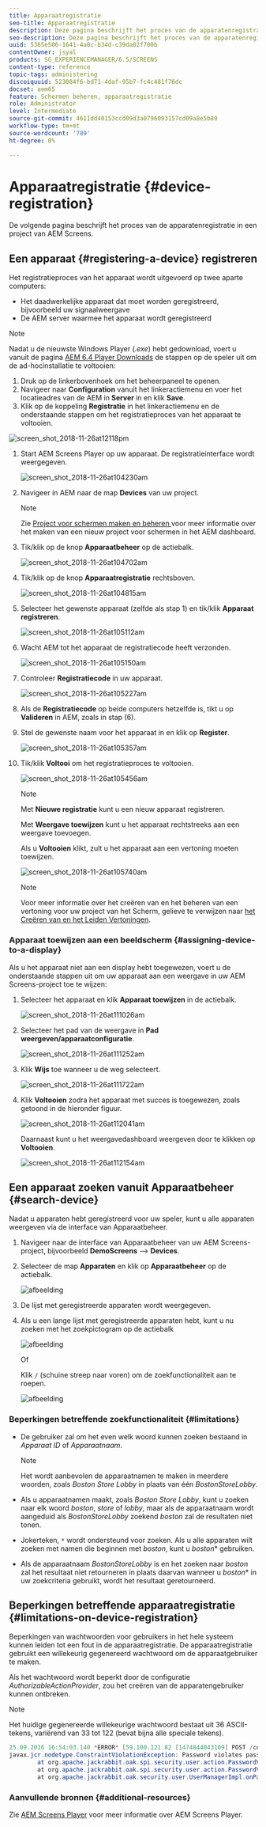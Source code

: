 ```yaml
---
title: Apparaatregistratie
seo-title: Apparaatregistratie
description: Deze pagina beschrijft het proces van de apparatenregistratie in een project van AEM Screens.
seo-description: Deze pagina beschrijft het proces van de apparatenregistratie in een project van AEM Screens.
uuid: 5365e506-1641-4a0c-b34d-c39da02f700b
contentOwner: jsyal
products: SG_EXPERIENCEMANAGER/6.5/SCREENS
content-type: reference
topic-tags: administering
discoiquuid: 523084f6-bd71-4daf-95b7-fc4c481f76dc
docset: aem65
feature: Schermen beheren, apparaatregistratie
role: Administrator
level: Intermediate
source-git-commit: 4611dd40153ccd09d3a0796093157cd09a8e5b80
workflow-type: tm+mt
source-wordcount: '789'
ht-degree: 0%

---
```



# Apparaatregistratie {#device-registration}

De volgende pagina beschrijft het proces van de apparatenregistratie in een project van AEM Screens.

## Een apparaat {#registering-a-device} registreren

Het registratieproces van het apparaat wordt uitgevoerd op twee aparte computers:

* Het daadwerkelijke apparaat dat moet worden geregistreerd, bijvoorbeeld uw signaalweergave
* De AEM server waarmee het apparaat wordt geregistreerd

>[!NOTE]
>
>Nadat u de nieuwste Windows Player (*.exe*) hebt gedownload, voert u vanuit de pagina [AEM 6.4 Player Downloads](https://download.macromedia.com/screens/) de stappen op de speler uit om de ad-hocinstallatie te voltooien:
>
>1. Druk op de linkerbovenhoek om het beheerpaneel te openen.
>1. Navigeer naar **Configuration** vanuit het linkeractiemenu en voer het locatieadres van de AEM in **Server** in en klik **Save**.
>1. Klik op de koppeling **Registratie** in het linkeractiemenu en de onderstaande stappen om het registratieproces van het apparaat te voltooien.

>



![screen_shot_2018-11-26at12118pm](assets/screen_shot_2018-11-26at12118pm.png)

1. Start AEM Screens Player op uw apparaat. De registratieinterface wordt weergegeven.

   ![screen_shot_2018-11-26at104230am](assets/screen_shot_2018-11-26at104230am.png)

1. Navigeer in AEM naar de map **Devices** van uw project.

   >[!NOTE]
   >
   >Zie [Project voor schermen maken en beheren ](creating-a-screens-project.md) voor meer informatie over het maken van een nieuw project voor schermen in het AEM dashboard.

1. Tik/klik op de knop **Apparaatbeheer** op de actiebalk.

   ![screen_shot_2018-11-26at104702am](assets/screen_shot_2018-11-26at104702am.png)

1. Tik/klik op de knop **Apparaatregistratie** rechtsboven.

   ![screen_shot_2018-11-26at104815am](assets/screen_shot_2018-11-26at104815am.png)

1. Selecteer het gewenste apparaat (zelfde als stap 1) en tik/klik **Apparaat registreren**.

   ![screen_shot_2018-11-26at105112am](assets/screen_shot_2018-11-26at105112am.png)

1. Wacht AEM tot het apparaat de registratiecode heeft verzonden.

   ![screen_shot_2018-11-26at105150am](assets/screen_shot_2018-11-26at105150am.png)

1. Controleer **Registratiecode** in uw apparaat.

   ![screen_shot_2018-11-26at105227am](assets/screen_shot_2018-11-26at105227am.png)

1. Als de **Registratiecode** op beide computers hetzelfde is, tikt u op **Valideren** in AEM, zoals in stap (6).
1. Stel de gewenste naam voor het apparaat in en klik op **Register**.

   ![screen_shot_2018-11-26at105357am](assets/screen_shot_2018-11-26at105357am.png)

1. Tik/klik **Voltooi** om het registratieproces te voltooien.

   ![screen_shot_2018-11-26at105456am](assets/screen_shot_2018-11-26at105456am.png)

   >[!NOTE]
   >
   >Met **Nieuwe registratie** kunt u een nieuw apparaat registreren.
   >
   >Met **Weergave toewijzen** kunt u het apparaat rechtstreeks aan een weergave toevoegen.

   Als u **Voltooien** klikt, zult u het apparaat aan een vertoning moeten toewijzen.

   ![screen_shot_2018-11-26at105740am](assets/screen_shot_2018-11-26at105740am.png)

   >[!NOTE]
   >
   >Voor meer informatie over het creëren van en het beheren van een vertoning voor uw project van het Scherm, gelieve te verwijzen naar [het Creëren van en het Leiden Vertoningen](managing-displays.md).

### Apparaat toewijzen aan een beeldscherm {#assigning-device-to-a-display}

Als u het apparaat niet aan een display hebt toegewezen, voert u de onderstaande stappen uit om uw apparaat aan een weergave in uw AEM Screens-project toe te wijzen:

1. Selecteer het apparaat en klik **Apparaat toewijzen** in de actiebalk.

   ![screen_shot_2018-11-26at111026am](assets/screen_shot_2018-11-26at111026am.png)

1. Selecteer het pad van de weergave in **Pad weergeven/apparaatconfiguratie**.

   ![screen_shot_2018-11-26at111252am](assets/screen_shot_2018-11-26at111252am.png)

1. Klik **Wijs** toe wanneer u de weg selecteert.

   ![screen_shot_2018-11-26at111722am](assets/screen_shot_2018-11-26at111722am.png)

1. Klik **Voltooien** zodra het apparaat met succes is toegewezen, zoals getoond in de hieronder figuur.

   ![screen_shot_2018-11-26at112041am](assets/screen_shot_2018-11-26at112041am.png)

   Daarnaast kunt u het weergavedashboard weergeven door te klikken op **Voltooien**.

   ![screen_shot_2018-11-26at112154am](assets/screen_shot_2018-11-26at112154am.png)

## Een apparaat zoeken vanuit Apparaatbeheer {#search-device}

Nadat u apparaten hebt geregistreerd voor uw speler, kunt u alle apparaten weergeven via de interface van Apparaatbeheer.

1. Navigeer naar de interface van Apparaatbeheer van uw AEM Screens-project, bijvoorbeeld **DemoScreens** —> **Devices**.

1. Selecteer de map **Apparaten** en klik op **Apparaatbeheer** op de actiebalk.

   ![afbeelding](/help/user-guide/assets/device-manager/device-manager-1.png)

1. De lijst met geregistreerde apparaten wordt weergegeven.

1. Als u een lange lijst met geregistreerde apparaten hebt, kunt u nu zoeken met het zoekpictogram op de actiebalk

   ![afbeelding](/help/user-guide/assets/device-manager/device-manager-2.png)

   Of

   Klik `/` (schuine streep naar voren) om de zoekfunctionaliteit aan te roepen.

   ![afbeelding](/help/user-guide/assets/device-manager/device-manager-3.png)


### Beperkingen betreffende zoekfunctionaliteit {#limitations}

* De gebruiker zal om het even welk woord kunnen zoeken bestaand in *Apparaat ID* of *Apparaatnaam*.

   >[!NOTE]
   >Het wordt aanbevolen de apparaatnamen te maken in meerdere woorden, zoals *Boston Store Lobby* in plaats van één *BostonStoreLobby*.

* Als u apparaatnamen maakt, zoals *Boston Store Lobby*, kunt u zoeken naar elk woord *boston*, *store* of *lobby*, maar als de apparaatnaam wordt aangeduid als *BostonStoreLobby* zoekend *boston* zal de resultaten niet tonen.

* Jokerteken, `*` wordt ondersteund voor zoeken. Als u alle apparaten wilt zoeken met namen die beginnen met *boston*, kunt u *boston** gebruiken.

* Als de apparaatnaam *BostonStoreLobby* is en het zoeken naar *boston* zal het resultaat niet retourneren in plaats daarvan wanneer u *boston** in uw zoekcriteria gebruikt, wordt het resultaat geretourneerd.

## Beperkingen betreffende apparaatregistratie {#limitations-on-device-registration}

Beperkingen van wachtwoorden voor gebruikers in het hele systeem kunnen leiden tot een fout in de apparaatregistratie. De apparaatregistratie gebruikt een willekeurig gegenereerd wachtwoord om de apparaatgebruiker te maken.

Als het wachtwoord wordt beperkt door de configuratie *AuthorizableActionProvider*, zou het creëren van de apparatengebruiker kunnen ontbreken.

>[!NOTE]
>
>Het huidige gegenereerde willekeurige wachtwoord bestaat uit 36 ASCII-tekens, variërend van 33 tot 122 (bevat bijna alle speciale tekens).

```java
25.09.2016 16:54:03.140 *ERROR* [59.100.121.82 [1474844043109] POST /content/screens/svc/registration HTTP/1.1] com.adobe.cq.screens.device.registration.impl.RegistrationServlet Error during device registration
javax.jcr.nodetype.ConstraintViolationException: Password violates password constraint (^(?=.*\d).{7,9}$).
        at org.apache.jackrabbit.oak.spi.security.user.action.PasswordValidationAction.validatePassword(PasswordValidationAction.java:105)
        at org.apache.jackrabbit.oak.spi.security.user.action.PasswordValidationAction.onPasswordChange(PasswordValidationAction.java:76)
        at org.apache.jackrabbit.oak.security.user.UserManagerImpl.onPasswordChange(UserManagerImpl.java:308)
```

### Aanvullende bronnen {#additional-resources}

Zie [AEM Screens Player](working-with-screens-player.md) voor meer informatie over AEM Screens Player.
